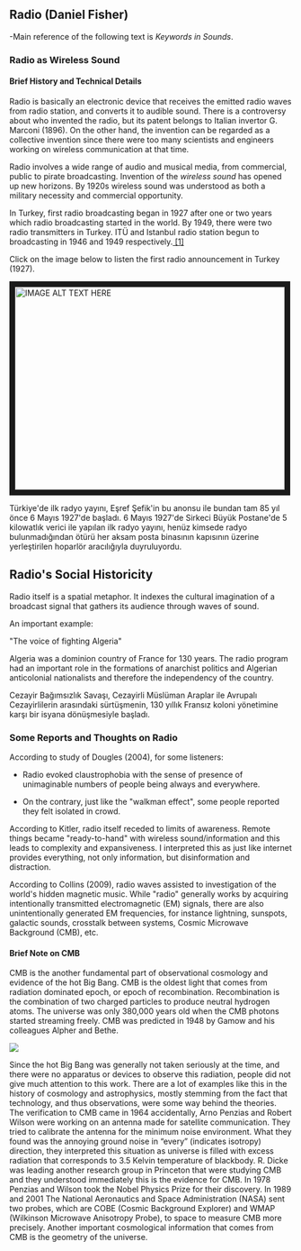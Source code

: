 ## Radio (Daniel Fisher)

-Main reference of the following text is *Keywords in Sounds*.

### Radio as Wireless Sound

#### Brief History and Technical Details

Radio is basically an electronic device that receives the emitted radio waves from radio station, and converts it to audible sound. There is a controversy about who invented the radio, but its patent belongs to Italian invertor G. Marconi (1896). On the other hand, the invention can be regarded as a collective invention since there were too many scientists and engineers working on wireless communication at that time.

Radio involves a wide range of audio and musical media, from commercial, public to pirate broadcasting. Invention of the *wireless sound* has opened up new horizons. By 1920s wireless sound was understood as both a military necessity and commercial opportunity.

In Turkey, first radio broadcasting began in 1927 after one or two years which radio broadcasting started in the world. By 1949, there were two radio transmitters in Turkey. ITÜ and Istanbul radio station begun to broadcasting in 1946 and 1949 respectively.[ [1] ](http://iletisim.ieu.edu.tr/flows/?p=1143) 

Click on the image below to listen the first radio announcement in Turkey (1927).

<a href="http://www.youtube.com/watch?feature=player_embedded&v=EB8wIR6RA40
" target="_blank"><img src="http://img.youtube.com/vi/EB8wIR6RA40/0.jpg" 
alt="IMAGE ALT TEXT HERE" width="480" height="360" border="10" /></a>

Türkiye'de ilk radyo yayını, Eşref Şefik'in bu anonsu ile bundan tam 85 yıl önce 6 Mayıs 1927'de başladı. 6 Mayıs 1927'de Sirkeci Büyük Postane'de 5 kilowatlık verici ile yapılan ilk radyo yayını, henüz kimsede radyo bulunmadığından ötürü her aksam posta binasının kapısının üzerine yerleştirilen hoparlör aracılığıyla duyruluyordu.

## Radio's Social Historicity

Radio itself is a spatial metaphor. It indexes the cultural imagination of a broadcast signal that gathers its audience through waves of sound.

An important example:

"The voice of fighting Algeria" 

Algeria was a dominion country of France for 130 years. The radio program had an important role in the formations of anarchist politics and Algerian anticolonial nationalists and therefore the independency of the country.

Cezayir Bağımsızlık Savaşı, Cezayirli Müslüman Araplar ile Avrupalı Cezayirlilerin arasındaki sürtüşmenin, 130 yıllık Fransız koloni yönetimine karşı bir isyana dönüşmesiyle başladı.

### Some Reports and Thoughts on Radio

According to study of Dougles (2004), for some listeners:

- Radio evoked claustrophobia with the sense of presence of unimaginable numbers of people being always and everywhere.

- On the contrary, just like the "walkman effect", some people reported they felt isolated in crowd.

According to Kitler, radio itself receded to limits of awareness. Remote things became "ready-to-hand" with wireless sound/information and this leads to complexity and expansiveness. I interpreted this as just like internet provides everything, not only information, but disinformation and distraction.

According to Collins (2009), radio waves assisted to investigation of the world's hidden magnetic music. While "radio" generally works by acquiring intentionally transmitted electromagnetic (EM) signals, there are also unintentionally generated EM frequencies, for instance lightning, sunspots, galactic sounds, crosstalk between systems, Cosmic Microwave Background (CMB), etc.

#### Brief Note on CMB

CMB is the another fundamental part of observational cosmology
and evidence of the hot Big Bang. CMB is the oldest light that comes from radiation dominated
epoch, or epoch of recombination. Recombination is the combination of two charged particles to
produce neutral hydrogen atoms. The universe was only 380,000 years old when the CMB photons started streaming freely.
CMB was predicted in 1948 by Gamow and his colleagues Alpher and Bethe.

![](http://www.bigbangcentral.com/images/planck_2013.jpg)

Since the hot Big Bang was generally not taken seriously at the time, and there were no apparatus
or devices to observe this radiation, people did not give much attention to this work. There
are a lot of examples like this in the history of cosmology and astrophysics, mostly stemming
from the fact that technology, and thus observations, were some way behind the theories. The
verification to CMB came in 1964 accidentally, Arno Penzias and Robert Wilson were working on
an antenna made for satellite communication. They tried to calibrate the antenna for the minimum
noise environment. What they found was the annoying ground noise in “every” (indicates
isotropy) direction, they interpreted this situation as universe is filled with excess radiation that
corresponds to 3.5 Kelvin temperature of blackbody. R. Dicke was leading another research group
in Princeton that were studying CMB and they understood immediately this is the evidence for
CMB. In 1978 Penzias and Wilson took the Nobel Physics Prize for their discovery. In 1989 and
2001 The National Aeronautics and Space Administration (NASA) sent two probes, which are
COBE (Cosmic Background Explorer) and WMAP (Wilkinson Microwave Anisotropy Probe), to
space to measure CMB more precisely. Another important cosmological information that comes
from CMB is the geometry of the universe.



